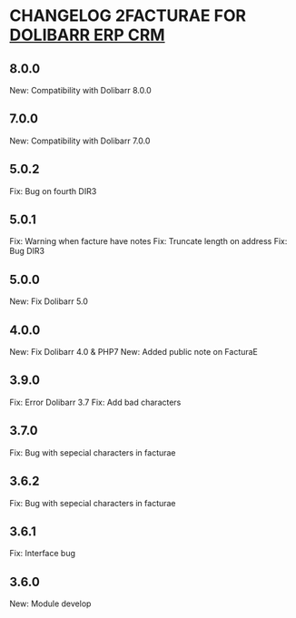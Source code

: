 # CHANGELOG 2FACTURAE FOR <a href="https://www.dolibarr.org">DOLIBARR ERP CRM</a>

## 8.0.0
New: Compatibility with Dolibarr 8.0.0

## 7.0.0
New: Compatibility with Dolibarr 7.0.0

## 5.0.2
Fix: Bug on fourth DIR3

## 5.0.1
Fix: Warning when facture have notes
Fix: Truncate length on address
Fix: Bug DIR3

## 5.0.0
New: Fix Dolibarr 5.0

## 4.0.0
New: Fix Dolibarr 4.0 & PHP7
New: Added public note on FacturaE

## 3.9.0
Fix: Error Dolibarr 3.7
Fix: Add bad characters

## 3.7.0
Fix: Bug with sepecial characters in facturae

## 3.6.2
Fix: Bug with sepecial characters in facturae

## 3.6.1
Fix: Interface bug

## 3.6.0
New: Module develop